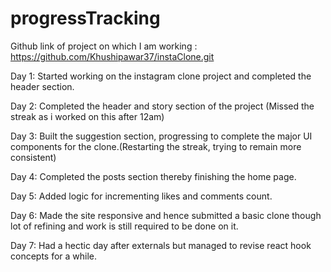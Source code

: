 # progressTracking

Github link of project on which I am working : https://github.com/Khushipawar37/instaClone.git

Day 1: Started working on the instagram clone project and completed the header section. 

Day 2: Completed the header and story section of the project (Missed the streak as i worked on this after 12am)

Day 3: Built the suggestion section, progressing to complete the major UI components for the clone.(Restarting the streak, trying to remain more consistent)

Day 4: Completed the posts section thereby finishing the home page. 

Day 5: Added logic for incrementing likes and comments count. 

Day 6: Made the site responsive and hence submitted a basic clone though lot of refining and work is still required to be done on it. 

Day 7: Had a hectic day after externals but managed to revise react hook concepts for a while.
